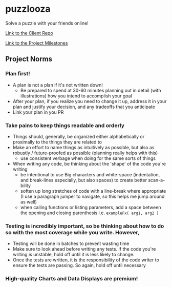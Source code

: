 # puzzlooza
Solve a puzzle with your friends online!

 [Link to the Client Repo](https://github.com/GreyMatteOr/puzzlooza-UI/) 

 [Link to the Project Milestones](https://github.com/GreyMatteOr/puzzlooza-host/milestones)

## Project Norms

### Plan first!
 - A plan is not a plan if it's not written down!
   - Be prepared to spend at 30-60 minutes planning out in detail (with illustrations) how you intend to accomplish your goal
 - After your plan, if you realize you need to change it up, address it in your plan and justify your decision, and any tradeoffs that you anticipate
 - Link your plan in you PR
 
### Take pains to keep things readable and orderly
  - Things should, generally, be organized either alphabetically or proximally to the things they are related to
  - Make an effort to name things as intuitively as possible, but also as robustly / future-proofed as possible (planning really helps with this)
     - use consistent verbage when doing for the same sorts of things
  - When writing any code, be thinking about the 'shape' of the code you're writing
     - be intentional to use Big characters and white-space (indentation, and break-lines especially, but also spaces) to create better scan-a-bility
     - soften up long stretches of code with a line-break where appropriate (I use a paragraph jumper to navigate, so this helps me jump around as well)
     - when calling functions or listing parameters, add a space between the opening and closing parenthesis i.e. `exampleFx( arg1, arg2 )`
     
### Testing is incredibly important, so be thinking about how to do so with the most coverage while you write. However,
   - Testing will be done in batches to prevent wasting time
   - Make sure to look ahead before writing any tests. If the code you're writing is unstable, hold off until it is less likely to change.
   - Once the tests are written, it is the responsibility of the code writer to ensure the tests are passing. So again, hold off until necessary
   
### High-quality Charts and Data Displays are premium!
     
